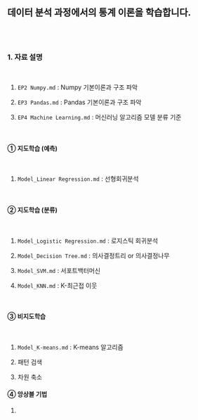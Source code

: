 ## 데이터 분석 과정에서의 통계 이론을 학습합니다.

<br /><br />

### 1. 자료 설명

<br />

1. `EP2 Numpy.md` : Numpy 기본이론과 구조 파악

2. `EP3 Pandas.md` : Pandas 기본이론과 구조 파악

3. `EP4 Machine Learning.md` : 머신러닝 알고리즘 모델 분류 기준

<br />

#### ① 지도학습 (예측)

<br />

1. `Model_Linear Regression.md` : 선형회귀분석

<br />

#### ② 지도학습 (분류)

<br />

1. `Model_Logistic Regression.md` : 로지스틱 회귀분석

2. `Model_Decision Tree.md` : 의사결정트리 or 의사결정나무

3. `Model_SVM.md` : 서포트백터머신

4.  `Model_KNN.md` : K-최근접 이웃

<br />

#### ③ 비지도학습

<br />

1.  `Model_K-means.md` : K-means 알고리즘

2. 패턴 검색

3. 차원 축소

#### ④ 앙상블 기법

1. 

